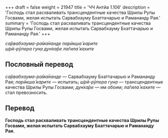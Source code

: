 +++
draft = false
weight = 21947
title = 'ЧЧ Антйа 1.106'
description = 'Господь стал расхваливать трансцендентные качества Шрилы Рупы Госвами, желая испытать Сарвабхауму Бхаттачарью и Рамананду Рая.'
summary = 'Господь стал расхваливать трансцендентные качества Шрилы Рупы Госвами, желая испытать Сарвабхауму Бхаттачарью и Рамананду Рая.'
+++

_са̄рвабхаума-ра̄ма̄нанде парӣкша̄ карите  
ш́рӣ-рӯпера гун̣а дун̇ха̄ре ла̄гила̄ кахите_

## Пословный перевод

_са̄рвабхаума_\-_ра̄ма̄нанде_ — Сарвабхауму Бхаттачарью и Рамананду Рая; _парӣкша̄_ _карите_ — испытать; _ш́рӣ_\-_рӯпера_ _гун̣а_ — трансцендентные качества Шрилы Рупы Госвами; _дун̇ха̄ре_ — им обоим; _ла̄гила̄_ _кахите_ — стал превозносить.

## Перевод

**Господь стал расхваливать трансцендентные качества Шрилы Рупы Госвами, желая испытать Сарвабхауму Бхаттачарью и Рамананду Рая.**
